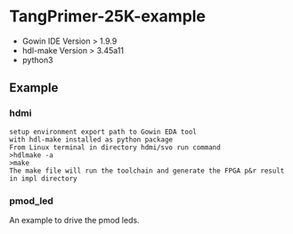 # TangPrimer-25K-example

- Gowin IDE Version > 1.9.9
- hdl-make Version > 3.45a11 
- python3

## Example

### hdmi
    setup environment export path to Gowin EDA tool
    with hdl-make installed as python package
    From Linux terminal in directory hdmi/svo run command
    >hdlmake -a
    >make
    The make file will run the toolchain and generate the FPGA p&r result in impl directory
 
### pmod_led

An example to drive the pmod leds.

